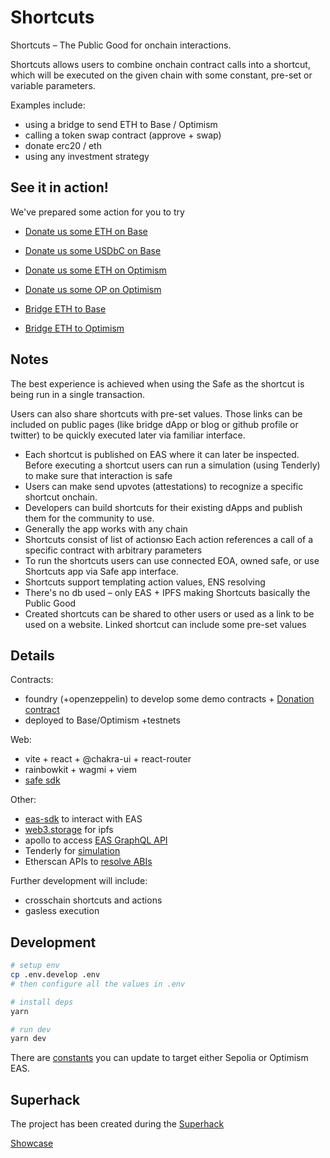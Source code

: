 # Shortcuts

Shortcuts – The Public Good for onchain interactions.

Shortcuts allows users to combine onchain contract calls into a shortcut, which will be executed on the given chain with some constant, pre-set or variable parameters.

Examples include:
- using a bridge to send ETH to Base / Optimism
- calling a token swap contract (approve + swap)
- donate erc20 / eth
- using any investment strategy

## See it in action!

We've prepared some action for you to try

- [Donate us some ETH on Base](https://shortcuts.wtf/0x21ec6f3370cea37f77d8cb76e6a7232f0c448fd148f1425279a4fa9d69201aae?to=0xEbaA21B8fC22a88912938e971897F88f69493C47&amount=0.001)
- [Donate us some USDbC on Base](https://shortcuts.wtf/0x61ca42bed268c5add8533255a9fe129d2671e53e4b200b81fe586accad66d0f8?amount=1000000&to=0xEbaA21B8fC22a88912938e971897F88f69493C47)
- [Donate us some ETH on Optimism](https://shortcuts.wtf/0x876ff304a858cf79e292e7ba7a43eebcc8a88f77565db6c2500b88e15e75fc07?amount=0.001&to=0x78c7881eaa2dd9488dDB8321c78Fb373e6FAb265)
- [Donate us some OP on Optimism](https://shortcuts.wtf/0xa3d80dd1d54aec8caa19f9355aeda7fbb075f2d7cc05fdfea29b8a2c7f17a023?to=0x78c7881eaa2dd9488dDB8321c78Fb373e6FAb265&amount=1000000000000000000)

- [Bridge ETH to Base](https://shortcuts.wtf/0x57479e7e73317e7b38ccdbae2c201b381e5baddbdcbaacda584643a8543b740f)
- [Bridge ETH to Optimism](https://shortcuts.wtf/0x82c0521978c1a6c1dc699bf6846abb078558d4b1b6a91e477bbaa3f69dc1ae5f)

## Notes
The best experience is achieved when using the Safe as the shortcut is being run in a single transaction.

Users can also share shortcuts with pre-set values. Those links can be included on public pages (like bridge dApp or blog or github profile or twitter) to be quickly executed later via familiar interface.

- Each shortcut is published on EAS where it can later be inspected. Before executing a shortcut users can run a simulation (using Tenderly) to make sure that interaction is safe
- Users can make send upvotes (attestations) to recognize a specific shortcut onchain.
- Developers can build shortcuts for their existing dApps and publish them for the community to use.
- Generally the app works with any chain
- Shortcuts consist of list of actionsю Each action references a call of a specific contract with arbitrary parameters
- To run the shortcuts users can use connected EOA, owned safe, or use Shortcuts app via Safe app interface.
- Shortcuts support templating action values, ENS resolving
- There's no db used – only EAS + IPFS making Shortcuts basically the Public Good
- Created shortcuts can be shared to other users or used as a link to be used on a website. Linked shortcut can include some pre-set values

## Details

Contracts:
- foundry (+openzeppelin) to develop some demo contracts + [Donation contract](./packages/contracts/src/Donation.sol)
- deployed to Base/Optimism +testnets

Web:
- vite + react + @chakra-ui + react-router
- rainbowkit + wagmi + viem
- [safe sdk](./apps/web/src/web3/safe.ts)

Other:
- [eas-sdk](./packages/libs/src/eas/index.ts) to interact with EAS
- [web3.storage](./packages/libs/src/storage/ipfs/index.ts) for ipfs
- apollo to access [EAS GraphQL API](./packages/libs/src/eas/gql.ts)
- Tenderly for [simulation](./packages/libs/src/tenderly/index.ts)
- Etherscan APIs to [resolve ABIs](./packages/libs/src/etherscan/index.ts)

Further development will include:
- crosschain shortcuts and actions
- gasless execution

## Development

```sh
# setup env
cp .env.develop .env
# then configure all the values in .env

# install deps
yarn

# run dev
yarn dev
```

There are [constants](packages/libs/src/constant/index.ts) you can update to target either Sepolia or Optimism EAS.

## Superhack

The project has been created during the [Superhack](https://ethglobal.com/events/superhack)

[Showcase](https://ethglobal.com/showcase/shortcuts-bspkw)
